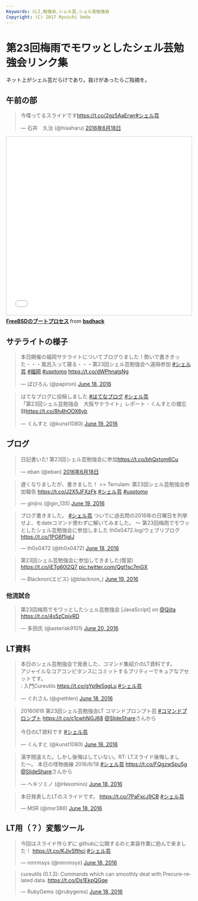 ```yaml
---
Keywords: CLI,勉強会,シェル芸,シェル芸勉強会
Copyright: (C) 2017 Ryuichi Ueda
---
```


# 第23回梅雨でモワッとしたシェル芸勉強会リンク集
ネット上がシェル芸だらけであり。抜けがあったらご指摘を。

<h2>午前の部</h2>

<blockquote class="twitter-tweet" data-lang="ja"><p lang="ja" dir="ltr">今喋ってるスライドです<a href="https://t.co/2gz5AaErwr">https://t.co/2gz5AaErwr</a><a href="https://twitter.com/hashtag/%E3%82%B7%E3%82%A7%E3%83%AB%E8%8A%B8?src=hash">#シェル芸</a></p>&mdash; 石井　久治 (@hisaharu) <a href="https://twitter.com/hisaharu/status/743992510414913536">2016年6月18日</a></blockquote>
<script async src="//platform.twitter.com/widgets.js" charset="utf-8"></script>

<iframe src="//www.slideshare.net/slideshow/embed_code/key/13Z0NsyXGzmEBB" width="595" height="485" frameborder="0" marginwidth="0" marginheight="0" scrolling="no" style="border:1px solid #CCC; border-width:1px; margin-bottom:5px; max-width: 100%;" allowfullscreen> </iframe> <div style="margin-bottom:5px"> <strong> <a href="//www.slideshare.net/bsdhack/freebsd-63230832" title="FreeBSDのブートプロセス" target="_blank">FreeBSDのブートプロセス</a> </strong> from <strong><a href="//www.slideshare.net/bsdhack" target="_blank">bsdhack</a></strong> </div>

<h2>サテライトの様子</h2>

<blockquote class="twitter-tweet" data-partner="tweetdeck"><p lang="ja" dir="ltr">本日開催の福岡サテライトについてブログりました！勢いで書ききった・・・風呂入って寝る・・・第23回シェル芸勉強会へ遠隔参加 <a href="https://twitter.com/hashtag/%E3%82%B7%E3%82%A7%E3%83%AB%E8%8A%B8?src=hash">#シェル芸</a> <a href="https://twitter.com/hashtag/%E7%A6%8F%E5%B2%A1?src=hash">#福岡</a> <a href="https://twitter.com/hashtag/usptomo?src=hash">#usptomo</a> <a href="https://t.co/dWPhnatsNg">https://t.co/dWPhnatsNg</a></p>&mdash; ぱぴろん (@papiron) <a href="https://twitter.com/papiron/status/744206066066432000">June 18, 2016</a></blockquote>
<script async src="//platform.twitter.com/widgets.js" charset="utf-8"></script>




<blockquote class="twitter-tweet" data-partner="tweetdeck"><p lang="ja" dir="ltr">はてなブログに投稿しました <a href="https://twitter.com/hashtag/%E3%81%AF%E3%81%A6%E3%81%AA%E3%83%96%E3%83%AD%E3%82%B0?src=hash">#はてなブログ</a> <a href="https://twitter.com/hashtag/%E3%82%B7%E3%82%A7%E3%83%AB%E8%8A%B8?src=hash">#シェル芸</a><br>「第23回シェル芸勉強会　大阪サテライト」レポート - くんすとの備忘録<a href="https://t.co/8h4hOOX6yb">https://t.co/8h4hOOX6yb</a></p>&mdash; くんすと (@kunst1080) <a href="https://twitter.com/kunst1080/status/744403970748096512">June 19, 2016</a></blockquote>
<script async src="//platform.twitter.com/widgets.js" charset="utf-8"></script>


<h2>ブログ</h2>

<blockquote class="twitter-tweet" data-lang="ja"><p lang="ja" dir="ltr">日記書いた! 第23回シェル芸勉強会に参加<a href="https://t.co/bhQxtom6Cu">https://t.co/bhQxtom6Cu</a></p>&mdash; eban (@eban) <a href="https://twitter.com/eban/status/744298017252048896">2016年6月18日</a></blockquote>
<script async src="//platform.twitter.com/widgets.js" charset="utf-8"></script>

<blockquote class="twitter-tweet" data-partner="tweetdeck"><p lang="ja" dir="ltr">遅くなりましたが、書きました！ &gt;&gt; Terrulam: 第23回シェル芸勉強会参加報告 <a href="https://t.co/J2X5JFXzFk">https://t.co/J2X5JFXzFk</a> <a href="https://twitter.com/hashtag/%E3%82%B7%E3%82%A7%E3%83%AB%E8%8A%B8?src=hash">#シェル芸</a> <a href="https://twitter.com/hashtag/usptomo?src=hash">#usptomo</a></p>&mdash; ginjiro (@gin_135) <a href="https://twitter.com/gin_135/status/744643423299207169">June 19, 2016</a></blockquote>
<script async src="//platform.twitter.com/widgets.js" charset="utf-8"></script>


<blockquote class="twitter-tweet" data-partner="tweetdeck"><p lang="ja" dir="ltr">ブログ書きました。 <a href="https://twitter.com/hashtag/%E3%82%B7%E3%82%A7%E3%83%AB%E8%8A%B8?src=hash">#シェル芸</a> ついでに過去問の2016年の日曜日を列挙せよ、をdateコマンド使わずに解いてみました。 〜 第23回梅雨でモワッとしたシェル芸勉強会に参加しました th0x0472.log/ウェブリブログ <a href="https://t.co/1PG6f1iglJ">https://t.co/1PG6f1iglJ</a></p>&mdash; th0x0472 (@th0x0472) <a href="https://twitter.com/th0x0472/status/744163927026610176">June 18, 2016</a></blockquote>
<script async src="//platform.twitter.com/widgets.js" charset="utf-8"></script>


<blockquote class="twitter-tweet" data-partner="tweetdeck"><p lang="ja" dir="ltr">第23回シェル芸勉強会に参加してきました(復習) <a href="https://t.co/jETg60l2Q7">https://t.co/jETg60l2Q7</a> <a href="https://t.co/Qgt1sc7mGX">pic.twitter.com/Qgt1sc7mGX</a></p>&mdash; Blacknon(エビス) (@blacknon_) <a href="https://twitter.com/blacknon_/status/744364462665142272">June 19, 2016</a></blockquote>
<script async src="//platform.twitter.com/widgets.js" charset="utf-8"></script>

<h3>他流試合</h3>

<blockquote class="twitter-tweet" data-partner="tweetdeck"><p lang="ja" dir="ltr">第23回梅雨でモワッとしたシェル芸勉強会 [JavaScript] on <a href="https://twitter.com/Qiita">@Qiita</a> <a href="https://t.co/4s5zCpiyRD">https://t.co/4s5zCpiyRD</a></p>&mdash; 多田氏 (@asterisk9101) <a href="https://twitter.com/asterisk9101/status/744919245805412353">June 20, 2016</a></blockquote>
<script async src="//platform.twitter.com/widgets.js" charset="utf-8"></script>

<h2>LT資料</h2>

<blockquote class="twitter-tweet" data-partner="tweetdeck"><p lang="ja" dir="ltr">本日のシェル芸勉強会で発表した、コマンド集紹介のLT資料です。<br>アジャイルなコアコンピタンスにコミットするプリティーでキュアなアセットです。<br> : 入門Cureutils <a href="https://t.co/gYp9e5qgLu">https://t.co/gYp9e5qgLu</a> <a href="https://twitter.com/hashtag/%E3%82%B7%E3%82%A7%E3%83%AB%E8%8A%B8?src=hash">#シェル芸</a></p>&mdash; ぐれさん (@grethlen) <a href="https://twitter.com/grethlen/status/744180189828001792">June 18, 2016</a></blockquote>
<script async src="//platform.twitter.com/widgets.js" charset="utf-8"></script>

<blockquote class="twitter-tweet" data-partner="tweetdeck"><p lang="ja" dir="ltr">20160618 第23回シェル芸勉強会LT コマンドプロンプト芸 <a href="https://twitter.com/hashtag/%E3%82%B3%E3%83%9E%E3%83%B3%E3%83%89%E3%83%97%E3%83%AD%E3%83%B3%E3%83%97%E3%83%88?src=hash">#コマンドプロンプト</a> <a href="https://t.co/c1cwhNGJ68">https://t.co/c1cwhNGJ68</a> <a href="https://twitter.com/SlideShare">@SlideShare</a>さんから<br><br>今日のLT資料です <a href="https://twitter.com/hashtag/%E3%82%B7%E3%82%A7%E3%83%AB%E8%8A%B8?src=hash">#シェル芸</a></p>&mdash; くんすと (@kunst1080) <a href="https://twitter.com/kunst1080/status/744172971804090368">June 18, 2016</a></blockquote>
<script async src="//platform.twitter.com/widgets.js" charset="utf-8"></script>

<blockquote class="twitter-tweet" data-partner="tweetdeck"><p lang="ja" dir="ltr">漢字間違えた。しかし後悔はしていない。RT: LTスライド後悔しました〜。 本日の怪物曲線 2016/6/18 <a href="https://twitter.com/hashtag/%E3%82%B7%E3%82%A7%E3%83%AB%E8%8A%B8?src=hash">#シェル芸</a> <a href="https://t.co/FQgzwSpu5g">https://t.co/FQgzwSpu5g</a> <a href="https://twitter.com/SlideShare">@SlideShare</a>さんから</p>&mdash; ヘキソミノ (@Hexomino) <a href="https://twitter.com/Hexomino/status/744166705664917504">June 18, 2016</a></blockquote>
<script async src="//platform.twitter.com/widgets.js" charset="utf-8"></script>

<blockquote class="twitter-tweet" data-partner="tweetdeck"><p lang="ja" dir="ltr">本日発表したLTのスライドです。 <a href="https://t.co/7PaFxcJ9CB">https://t.co/7PaFxcJ9CB</a> <a href="https://twitter.com/hashtag/%E3%82%B7%E3%82%A7%E3%83%AB%E8%8A%B8?src=hash">#シェル芸</a></p>&mdash; MSR (@msr386) <a href="https://twitter.com/msr386/status/744161966629892100">June 18, 2016</a></blockquote>
<script async src="//platform.twitter.com/widgets.js" charset="utf-8"></script>

<h2>LT用（？）変態ツール</h2>

<blockquote class="twitter-tweet" data-partner="tweetdeck"><p lang="ja" dir="ltr">今回はスライド作らずに githubに公開するのと実装作業に励んで来ました！ <a href="https://t.co/KJivSfthci">https://t.co/KJivSfthci</a> <a href="https://twitter.com/hashtag/%E3%82%B7%E3%82%A7%E3%83%AB%E8%8A%B8?src=hash">#シェル芸</a></p>&mdash; nmrmsys (@nmrmsys) <a href="https://twitter.com/nmrmsys/status/744099463497539584">June 18, 2016</a></blockquote>
<script async src="//platform.twitter.com/widgets.js" charset="utf-8"></script>


<blockquote class="twitter-tweet" data-partner="tweetdeck"><p lang="en" dir="ltr">cureutils (0.1.3): Commands which can smoothly deal with Precure-related data. <a href="https://t.co/Ds1EkpQGqe">https://t.co/Ds1EkpQGqe</a></p>&mdash; RubyGems (@rubygems) <a href="https://twitter.com/rubygems/status/744021489616359424">June 18, 2016</a></blockquote>
<script async src="//platform.twitter.com/widgets.js" charset="utf-8"></script>

